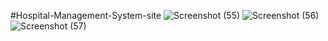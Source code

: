 #Hospital-Management-System-site
![Screenshot (55)](https://github.com/user-attachments/assets/6b9c9d3e-859d-4c40-a00c-ec5b1911823b)
![Screenshot (56)](https://github.com/user-attachments/assets/564ceafe-4306-42f2-8ec9-90df4a23b065)
![Screenshot (57)](https://github.com/user-attachments/assets/42e2b0ea-53a2-4b30-b4ac-126e96c8f7ee)
